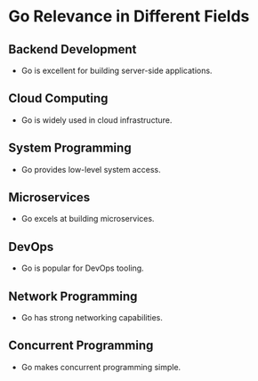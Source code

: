 # Go Relevance in Different Fields

## Backend Development

- Go is excellent for building server-side applications.

## Cloud Computing

- Go is widely used in cloud infrastructure.

## System Programming

- Go provides low-level system access.

## Microservices

- Go excels at building microservices.

## DevOps

- Go is popular for DevOps tooling.

## Network Programming

- Go has strong networking capabilities.

## Concurrent Programming

- Go makes concurrent programming simple.
